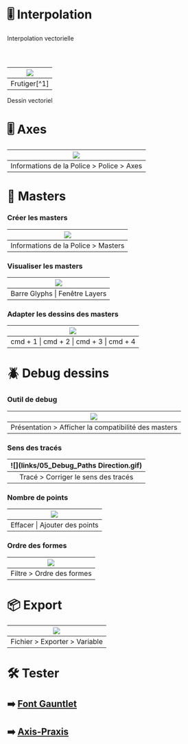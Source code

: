 # 🎚️ Interpolation
  Interpolation vectorielle
### &nbsp;

|![](links/Typo_Vectors_Interpolation.jpg) |
|:---:|
| Frutiger[^1]           |

Dessin vectoriel

# 🎚️ Axes

|![](links/00_Axes.gif) |
|:---:|
| Informations de la Police > Police > Axes           |

# 🧱 Masters

### Créer les masters

|![](links/01_Masters_Create.gif) |
|:---:|
| Informations de la Police > Masters            |

### Visualiser les masters

|![](links/03_Draw.gif) |
|:---:|
| Barre Glyphs \| Fenêtre Layers          |

### Adapter les dessins des masters

|![](links/04_Debug_Tool.gif) |
|:---:|
| cmd + 1 \| cmd + 2 \| cmd + 3 \| cmd + 4        |

# 🪲 Debug dessins

### Outil de debug

|![](links/04_Debug_Tool.gif) |
|:---:|
| Présentation > Afficher la compatibilité des masters           |

### Sens des tracés

|![](links/05_Debug_Paths Direction.gif) |
|:---:|
| Tracé > Corriger le sens des tracés           |

### Nombre de points

|![](links/06_Debug_Points_Numbers.gif) |
|:---:|
| Effacer \| Ajouter des points           |

### Ordre des formes

|![](links/07_Debug_Shapes_Order.gif) |
|:---:|
| Filtre > Ordre des formes           |

# 📦 Export

|![](links/08_Export.gif) |
|:---:|
| Fichier > Exporter > Variable           |

# 🛠️ Tester

## ➡️ [Font Gauntlet](https://fontgauntlet.com)
## ➡️ [Axis-Praxis](https://www.axis-praxis.org/samsa/)